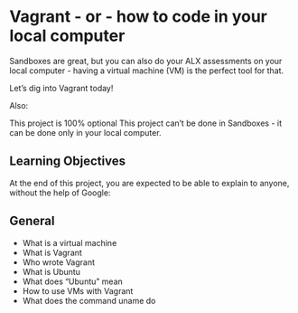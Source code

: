 # Vagrant - or - how to code in your local computer
Sandboxes are great, but you can also do your ALX assessments on your local computer - having a virtual machine (VM) is the perfect tool for that.

Let’s dig into Vagrant today!

Also:

This project is 100% optional
This project can’t be done in Sandboxes - it can be done only in your local computer.

## Learning Objectives
At the end of this project, you are expected to be able to explain to anyone, without the help of Google:

## General
* What is a virtual machine
* What is Vagrant
* Who wrote Vagrant
* What is Ubuntu
* What does “Ubuntu” mean
* How to use VMs with Vagrant
* What does the command uname do

